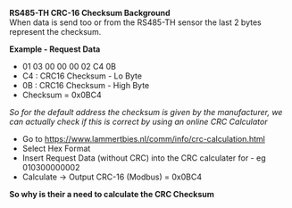 **RS485-TH CRC-16 Checksum Background**  
When data is send too or from the RS485-TH sensor the last 2 bytes represent the checksum. 

**Example - Request Data**
- 01 03 00 00 00 02 C4 0B   
- C4 : CRC16 Checksum - Lo Byte
- 0B : CRC16 Checksum - High Byte
- Checksum = 0x0BC4

*So for the default address the checksum is given by the manufacturer, we can actually check if this is correct by using an online CRC Calculator*

- Go to https://www.lammertbies.nl/comm/info/crc-calculation.html  
- Select Hex Format  
- Insert Request Data (without CRC) into the CRC calculater for - eg 010300000002  
- Calculate -> Output CRC-16 (Modbus) =	0x0BC4

**So why is their a need to calculate the CRC Checksum**  




